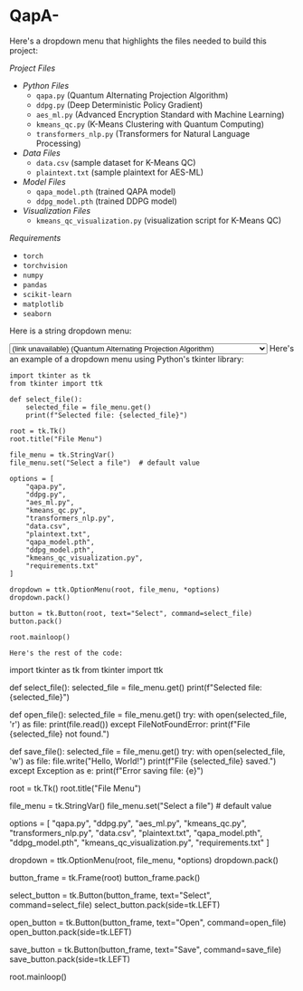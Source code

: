 # QapA-
Here's a dropdown menu that highlights the files needed to build this project:

*Project Files*

- *Python Files*
    - `qapa.py` (Quantum Alternating Projection Algorithm)
    - `ddpg.py` (Deep Deterministic Policy Gradient)
    - `aes_ml.py` (Advanced Encryption Standard with Machine Learning)
    - `kmeans_qc.py` (K-Means Clustering with Quantum Computing)
    - `transformers_nlp.py` (Transformers for Natural Language Processing)
- *Data Files*
    - `data.csv` (sample dataset for K-Means QC)
    - `plaintext.txt` (sample plaintext for AES-ML)
- *Model Files*
    - `qapa_model.pth` (trained QAPA model)
    - `ddpg_model.pth` (trained DDPG model)
- *Visualization Files*
    - `kmeans_qc_visualization.py` (visualization script for K-Means QC)

*Requirements*

- `torch`
- `torchvision`
- `numpy`
- `pandas`
- `scikit-learn`
- `matplotlib`
- `seaborn`

Here is a string dropdown menu:

<select>
<option value="(link unavailable)">(link unavailable) (Quantum Alternating Projection Algorithm)</option>
<option value="(link unavailable)">(link unavailable) (Deep Deterministic Policy Gradient)</option>
<option value="(link unavailable)">(link unavailable) (Advanced Encryption Standard with Machine Learning)</option>
<option value="(link unavailable)">(link unavailable) (K-Means Clustering with Quantum Computing)</option>
<option value="(link unavailable)">(link unavailable) (Transformers for Natural Language Processing)</option>
<option value="data.csv">data.csv (sample dataset for K-Means QC)</option>
<option value="plaintext.txt">plaintext.txt (sample plaintext for AES-ML)</option>
<option value="qapa_model.pth">qapa_model.pth (trained QAPA model)</option>
<option value="ddpg_model.pth">ddpg_model.pth (trained DDPG model)</option>
<option value="(link unavailable)">(link unavailable) (visualization script for K-Means QC)</option>
<option 
value="requirements.txt">requirements.txt (project requirements)</option>
</select>
Here's an example of a dropdown menu using Python's tkinter library:

```
import tkinter as tk
from tkinter import ttk

def select_file():
    selected_file = file_menu.get()
    print(f"Selected file: {selected_file}")

root = tk.Tk()
root.title("File Menu")

file_menu = tk.StringVar()
file_menu.set("Select a file")  # default value

options = [
    "qapa.py",
    "ddpg.py",
    "aes_ml.py",
    "kmeans_qc.py",
    "transformers_nlp.py",
    "data.csv",
    "plaintext.txt",
    "qapa_model.pth",
    "ddpg_model.pth",
    "kmeans_qc_visualization.py",
    "requirements.txt"
]

dropdown = ttk.OptionMenu(root, file_menu, *options)
dropdown.pack()

button = tk.Button(root, text="Select", command=select_file)
button.pack()

root.mainloop()

Here's the rest of the code:

```
import tkinter as tk
from tkinter import ttk

def select_file():
    selected_file = file_menu.get()
    print(f"Selected file: {selected_file}")

def open_file():
    selected_file = file_menu.get()
    try:
        with open(selected_file, 'r') as file:
            print(file.read())
    except FileNotFoundError:
        print(f"File {selected_file} not found.")

def save_file():
    selected_file = file_menu.get()
    try:
        with open(selected_file, 'w') as file:
            file.write("Hello, World!")
        print(f"File {selected_file} saved.")
    except Exception as e:
        print(f"Error saving file: {e}")

root = tk.Tk()
root.title("File Menu")

file_menu = tk.StringVar()
file_menu.set("Select a file")  # default value

options = [
    "qapa.py",
    "ddpg.py",
    "aes_ml.py",
    "kmeans_qc.py",
    "transformers_nlp.py",
    "data.csv",
    "plaintext.txt",
    "qapa_model.pth",
    "ddpg_model.pth",
    "kmeans_qc_visualization.py",
    "requirements.txt"
]

dropdown = ttk.OptionMenu(root, file_menu, *options)
dropdown.pack()

button_frame = tk.Frame(root)
button_frame.pack()

select_button = tk.Button(button_frame, text="Select", command=select_file)
select_button.pack(side=tk.LEFT)

open_button = tk.Button(button_frame, text="Open", command=open_file)
open_button.pack(side=tk.LEFT)

save_button = tk.Button(button_frame, text="Save", command=save_file)
save_button.pack(side=tk.LEFT)

root.mainloop()
